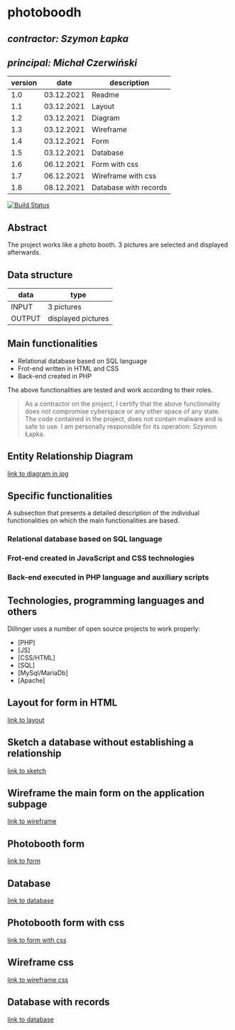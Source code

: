 # photoboodh

## _contractor: Szymon Łapka_
## _principal: Michał Czerwiński_


| version | date | description |
| ------ | ------ | ------ |
| 1.0 | 03.12.2021 | Readme |
| 1.1 | 03.12.2021 | Layout |
| 1.2 | 03.12.2021 | Diagram |
| 1.3 | 03.12.2021 | Wireframe |
| 1.4 | 03.12.2021 | Form |
| 1.5 | 03.12.2021 | Database |
| 1.6 | 06.12.2021 | Form with css |
| 1.7 | 06.12.2021 | Wireframe with css |
| 1.8 | 08.12.2021 | Database with records |

[![Build Status](https://travis-ci.org/joemccann/dillinger.svg?branch=master)](https://travis-ci.org/joemccann/dillinger)

## Abstract 
The project works like a photo booth. 3 pictures are selected and displayed afterwards.

## Data structure

| data | type |
| ------ | ------ |
| INPUT | 3 pictures |
| OUTPUT | displayed pictures |

## Main functionalities

+ Relational database based on SQL language
+ Frot-end written in HTML and CSS
+ Back-end created in PHP

The above functionalities are tested and work according to their roles.

> As a contractor on the project, I certify that the above functionality 
> does not compromise cyberspace or any other space of any state. 
> The code contained in the project, does not contain malware and is safe to use. 
> I am personally responsible for its operation: Szymon Łapka.

## Entity Relationship Diagram

[link to diagram in jpg][erd]

## Specific functionalities

A subsection that presents a detailed description of the individual functionalities on which the main functionalities are based.

### Relational database based on SQL language

### Frot-end created in JavaScript and CSS technologies

### Back-end executed in PHP language and auxiliary scripts

## Technologies, programming languages and others

Dillinger uses a number of open source projects to work properly:

- [PHP]
- [JS]
- [CSS/HTML]
- [SQL]
- [MySql/MariaDb]
- [Apache]

 [erd]: <https://github.com/Michal3456/example_project/blob/main/sprites/Untitled%20Diagram.jpg>
 
 ## Layout for form in HTML

[link to layout][form]

[form]: <https://github.com/Michal3456/4cti/blob/main/11/sprites/layoutx.png>

 ## Sketch a database without establishing a relationship
 
[link to sketch][sketch]

[sketch]: <https://github.com/Michal3456/4cti/blob/main/11/sprites/sketchx.png>

## Wireframe the main form on the application subpage

[link to wireframe][wireframe]

[wireframe]: <https://github.com/Michal3456/4cti/blob/main/11/sprites/wireframe.png>

## Photobooth form

[link to form][formx]

[formx]: <https://github.com/Michal3456/4cti/blob/main/11/main/form.html>

 ## Database

[link to database][dbase]

[dbase]: <https://github.com/Michal3456/4cti/blob/main/11/database/photos.sql>

## Photobooth form with css

[link to form with css][form2]

[form2]: <https://github.com/Michal3456/4cti/blob/main/11/main/formzcss.html>

## Wireframe css

[link to wireframe css][formxd]

[formxd]: <https://github.com/Michal3456/4cti/blob/main/11/main/wireframecss.html>

## Database with records

[link to database][dbase2]

[dbase2]: <https://github.com/Michal3456/4cti/blob/main/11/database/photos2.sql>
